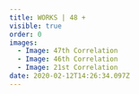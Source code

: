 ```yaml
---
title: WORKS | 48 +
visible: true
order: 0
images:
  - Image: 47th Correlation
  - Image: 46th Correlation
  - Image: 21st Correlation
date: 2020-02-12T14:26:34.097Z
---
```


